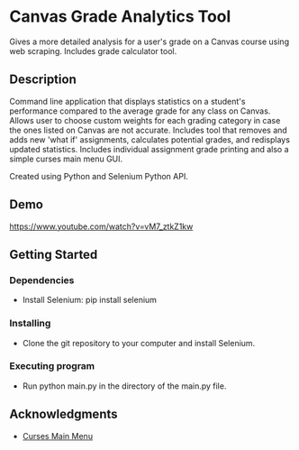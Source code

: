 # Canvas Grade Analytics Tool

Gives a more detailed analysis for a user's grade on a Canvas course using web scraping. Includes grade calculator tool.

## Description

Command line application that displays statistics on a student's performance compared to the average grade for any class on Canvas. Allows user to choose custom weights for each grading category in case the ones listed on Canvas are not accurate. Includes tool that removes and adds new 'what if' assignments, calculates potential grades, and redisplays updated statistics. Includes individual assignment grade printing and also a simple curses main menu GUI.

Created using Python and Selenium Python API.

## Demo

https://www.youtube.com/watch?v=vM7_ztkZ1kw

## Getting Started

### Dependencies

* Install Selenium: pip install selenium

### Installing

* Clone the git repository to your computer and install Selenium.

### Executing program

* Run python main.py in the directory of the main.py file.

## Acknowledgments

* [Curses Main Menu](https://www.youtube.com/watch?v=zwMsmBsC1GM)
